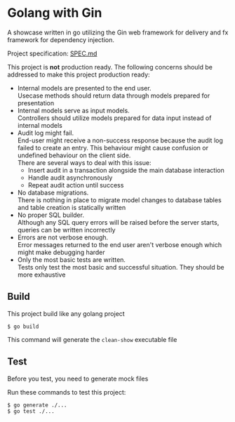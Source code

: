 # Golang with Gin

A showcase written in go utilizing the Gin web framework for delivery and fx framework for dependency injection.

Project specification: [SPEC.md](../../main/SPEC.md)

This project is **not** production ready. The following concerns should be addressed to make this project production ready:

- Internal models are presented to the end user. \
  Usecase methods should return data through models prepared for presentation
- Internal models serve as input models. \
  Controllers should utilize models prepared for data input instead of internal models
- Audit log might fail. \
  End-user might receive a non-success response because the audit log failed to create an entry.
  This behaviour might cause confusion or undefined behaviour on the client side. \
  There are several ways to deal with this issue:
  - Insert audit in a transaction alongside the main database interaction
  - Handle audit asynchronously
  - Repeat audit action until success
- No database migrations. \
  There is nothing in place to migrate model changes to database tables and table creation is statically written
- No proper SQL builder. \
  Although any SQL query errors will be raised before the server starts, queries can be written incorrectly
- Errors are not verbose enough. \
  Error messages returned to the end user aren't verbose enough which might make debugging harder
- Only the most basic tests are written. \
  Tests only test the most basic and successful situation.
  They should be more exhaustive

## Build

This project build like any golang project

```console
$ go build
```

This command will generate the `clean-show` executable file

## Test

Before you test, you need to generate mock files

Run these commands to test this project:

```console
$ go generate ./...
$ go test ./...
```

